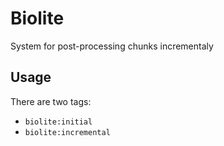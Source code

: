 # Biolite

System for post-processing chunks incrementaly

## Usage

There are two tags:
- `biolite:initial`
- `biolite:incremental`
